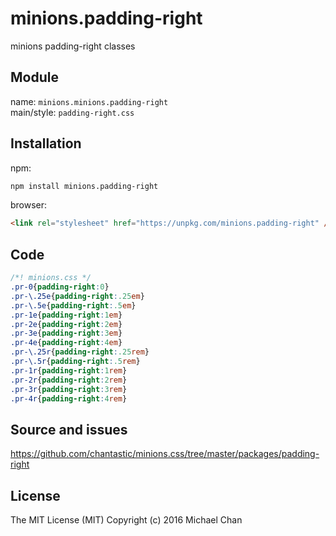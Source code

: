 # minions.padding-right
minions padding-right classes

## Module
name: `minions.minions.padding-right`  
main/style: `padding-right.css`  

## Installation
npm:
```bash
npm install minions.padding-right
```

browser:
```html
<link rel="stylesheet" href="https://unpkg.com/minions.padding-right" />
```

## Code
```css
/*! minions.css */
.pr-0{padding-right:0}
.pr-\.25e{padding-right:.25em}
.pr-\.5e{padding-right:.5em}
.pr-1e{padding-right:1em}
.pr-2e{padding-right:2em}
.pr-3e{padding-right:3em}
.pr-4e{padding-right:4em}
.pr-\.25r{padding-right:.25rem}
.pr-\.5r{padding-right:.5rem}
.pr-1r{padding-right:1rem}
.pr-2r{padding-right:2rem}
.pr-3r{padding-right:3rem}
.pr-4r{padding-right:4rem}

```

## Source and issues

https://github.com/chantastic/minions.css/tree/master/packages/padding-right

## License

The MIT License (MIT)
Copyright (c) 2016 Michael Chan